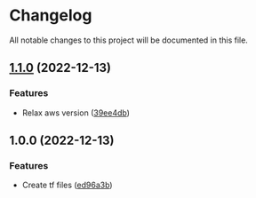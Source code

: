 # Changelog

All notable changes to this project will be documented in this file.

## [1.1.0](https://github.com/bigdatabr/terraform-aws-kubernetes-iamserviceaccount/compare/v1.0.0...v1.1.0) (2022-12-13)


### Features

* Relax aws version ([39ee4db](https://github.com/bigdatabr/terraform-aws-kubernetes-iamserviceaccount/commit/39ee4db046acab3801d955e8be8827c986cd7d26))

## 1.0.0 (2022-12-13)


### Features

* Create tf files ([ed96a3b](https://github.com/bigdatabr/terraform-aws-kubernetes-iamserviceaccount/commit/ed96a3b84f75272e96e4e3f4cde4c6261679f814))
